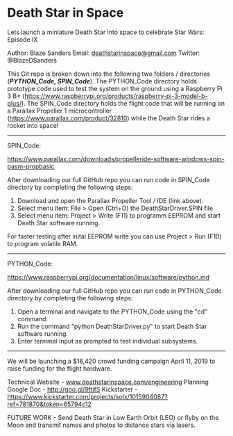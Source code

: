# Death Star in Space
Lets launch a miniature Death Star into space to celebrate Star Wars: Episode IX

Author: Blaze Sanders 
Email: deathstarinspace@gmail.com
Twitter: @BlazeDSanders

This Git repo is broken down into the following two folders / directories (***PYTHON_Code, SPIN_Code***). The PYTHON_Code directory holds prototype code used to test the system on the ground using a Raspberry Pi 3 B+ (https://www.raspberrypi.org/products/raspberry-pi-3-model-b-plus/). The SPIN_Code directory holds the flight code that will be running on a Parallax Propeller 1 microcontroller (https://www.parallax.com/product/32810) while the Death Star rides a rocket into space!

***

SPIN_Code: 

https://www.parallax.com/downloads/propelleride-software-windows-spin-pasm-propbasic

After downloading our full GitHub repo you can run code in SPIN_Code directory by completing the following steps:
1. Download and open the Parallax Propeller Tool / IDE (link above).
2. Select menu item: File > Open (Ctrl+O) the DeathStarDriver.SPIN file
3. Select menu item: Project > Write (F11) to programm EEPROM and start Death Star software running. 

For faster testing after inital EEPROM write you can use Project > Run (F10) to program volatile RAM.

***

PYTHON_Code: 

https://www.raspberrypi.org/documentation/linux/software/python.md

After downloading our full GitHub repo you can run code in PYTHON_Code directory by completing the following steps:
1. Open a terminal and navigate to the PYTHON_Code using the "cd" command.
2. Run the command "python DeathStarDriver.py" to start Death Star software running.
3. Enter ternimal input as prompted to test individual subsystems. 

*** 

We will be launching a $18,420 crowd funding campaign April 11, 2019 to raise funding for the flight hardware.

Technical Website - www.deathstarinspace.com/engineering
Planning Google Doc - http://goo.gl/9ftifS
Kickstarter - https://www.kickstarter.com/projects/solx/1015904087?ref=781870&token=65794c12

FUTURE WORK - Send Death Star in Low Earth Orbit (LEO) or flyby on the Moon and transmit names and photos to distance stars via lasers.
